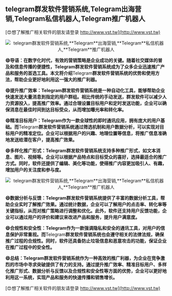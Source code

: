 ## **telegram群发软件营销系统,**Telegram**出海营销,**Telegram**私信机器人,**Telegram**推广机器人**

[😍想了解推广相关软件的朋友请登录 http://www.vst.tw](http://www.vst.tw)

 <center><img src="https://vst.tw/MP4/tuiguang/png/5.png" alt="telegram群发软件营销系统,**Telegram**出海营销,**Telegram**私信机器人,**Telegram**推广机器人"></center>

**😄导语：在数字化时代，有效的营销策略是企业成功的关键。随着社交媒体的普及和信息传播的便捷性，**Telegram**群发软件营销系统成为了众多企业迅速推广产品和服务的首选工具。本文将介绍**Telegram**群发软件营销系统的优势和使用方法，帮助企业更好地利用这一强大的推广利器。**

**😄提升推广效率：**Telegram**群发软件营销系统是一种自动化工具，能够帮助企业快速发送大量消息到指定的用户群组。相比传统的手动发送，群发软件可以减少人力资源投入，提高推广效率。通过合理设置目标用户和定时发送功能，企业可以确保消息在最佳时间到达目标受众，从而增加曝光率和转化率。**

**😄精准目标用户：**Telegram**作为一款全球性的即时通讯应用，拥有庞大的用户基础。而**Telegram**群发软件营销系统通过筛选机制和用户数据分析，可以实现对目标用户的精准定位。企业可以根据用户的兴趣、地理位置等信息，将推广信息准确地发送给潜在客户，提高推广效果。**

**😄多样化推广形式：**Telegram**群发软件营销系统支持多种推广形式，如文本消息、图片、视频等。企业可以根据产品特点和目标受众的喜好，选择最适合的推广方式。同时，软件还提供了编辑、美化等功能，使得推广内容更加吸引人、有趣，增加用户的关注度和参与度。**

 <center><img src="https://vst.tw/MP4/tuiguang/png/7.png" alt="telegram群发软件营销系统,**Telegram**出海营销,**Telegram**私信机器人,**Telegram**推广机器人"></center>

**😄数据分析与反馈：**Telegram**群发软件营销系统提供了丰富的数据分析工具，帮助企业实时了解推广效果。通过统计数据，企业可以了解用户的点击率、转化率等关键指标，从而对推广策略进行调整和优化。此外，软件还支持用户反馈功能，企业可以通过用户的评价和建议来改进产品和服务，提升用户满意度。**

**😄合规性和安全性：**Telegram**作为一款强调隐私和安全的通讯工具，对用户的信息保护非常重视。而**Telegram**群发软件营销系统也会遵守相关的法律法规，确保推广过程的合规性。同时，软件还具备防止垃圾信息和恶意攻击的功能，保证企业在推广过程中的安全性。**

**😄总结：**Telegram**群发软件营销系统作为一种高效的推广利器，为企业在竞争激烈的市场中寻求突破提供了有力的支持。通过提升推广效率、精准目标用户、多样化推广形式、数据分析与反馈以及合规性和安全性等方面的优势，企业可以更好地利用这一系统，实现产品和服务的快速传播和销售增长。**

[😍想了解推广相关软件的朋友请登录 http://www.vst.tw](http://www.vst.tw)



